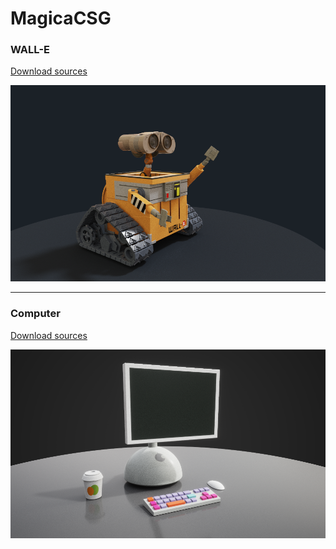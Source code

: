 # MagicaCSG

### WALL-E 

[Download sources](/Projects/wall-e.mcsg)

![](Project/wall-e.png)

---

### Computer

[Download sources](/Projects/i-mac.mcsg)

![](Project/computer.png)